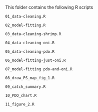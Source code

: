 This folder contains the following R scripts

`01_data-cleaning.R`

`02_model-fitting.R`

`03_data-cleaning-shrimp.R`

`04_data-cleaning-oni.R`

`05_data-cleaning-pdo.R`

`06_model-fitting-just-oni.R`

`07_model-fitting pdo-and-oni.R`

`08_draw_PS_map_fig_1.R`

`09_catch_summary.R`

`10_PDO_chart.R`

`11_figure_2.R`